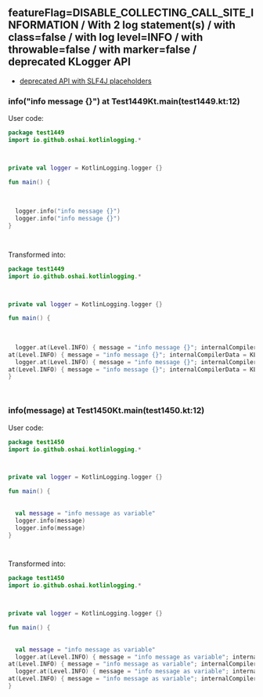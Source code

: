 ## featureFlag=DISABLE_COLLECTING_CALL_SITE_INFORMATION / With 2 log statement(s) / with class=false / with log level=INFO / with throwable=false / with marker=false / deprecated KLogger API

* [deprecated API with SLF4J placeholders](deprecated-slf4j-placeholders.md)

###  info("info message {}") at Test1449Kt.main(test1449.kt:12)

User code:
```kotlin
package test1449
import io.github.oshai.kotlinlogging.*



private val logger = KotlinLogging.logger {}

fun main() {
  
  
  
  logger.info("info message {}")
  logger.info("info message {}")
}




```
  
Transformed into:
```kotlin
package test1449
import io.github.oshai.kotlinlogging.*



private val logger = KotlinLogging.logger {}

fun main() {
  
  
  
  logger.at(Level.INFO) { message = "info message {}"; internalCompilerData = KLoggingEventBuilder.InternalCompilerData(messageTemplate = ""info message {}"")
at(Level.INFO) { message = "info message {}"; internalCompilerData = KLoggingEventBuilder.InternalCompilerData(messageTemplate = ""info message {}"")
  logger.at(Level.INFO) { message = "info message {}"; internalCompilerData = KLoggingEventBuilder.InternalCompilerData(messageTemplate = ""info message {}"")
at(Level.INFO) { message = "info message {}"; internalCompilerData = KLoggingEventBuilder.InternalCompilerData(messageTemplate = ""info message {}"")
}




```

###  info(message) at Test1450Kt.main(test1450.kt:12)

User code:
```kotlin
package test1450
import io.github.oshai.kotlinlogging.*



private val logger = KotlinLogging.logger {}

fun main() {
  
  
  val message = "info message as variable"
  logger.info(message)
  logger.info(message)
}




```
  
Transformed into:
```kotlin
package test1450
import io.github.oshai.kotlinlogging.*



private val logger = KotlinLogging.logger {}

fun main() {
  
  
  val message = "info message as variable"
  logger.at(Level.INFO) { message = "info message as variable"; internalCompilerData = KLoggingEventBuilder.InternalCompilerData(messageTemplate = "message")
at(Level.INFO) { message = "info message as variable"; internalCompilerData = KLoggingEventBuilder.InternalCompilerData(messageTemplate = "message")
  logger.at(Level.INFO) { message = "info message as variable"; internalCompilerData = KLoggingEventBuilder.InternalCompilerData(messageTemplate = "message")
at(Level.INFO) { message = "info message as variable"; internalCompilerData = KLoggingEventBuilder.InternalCompilerData(messageTemplate = "message")
}




```
